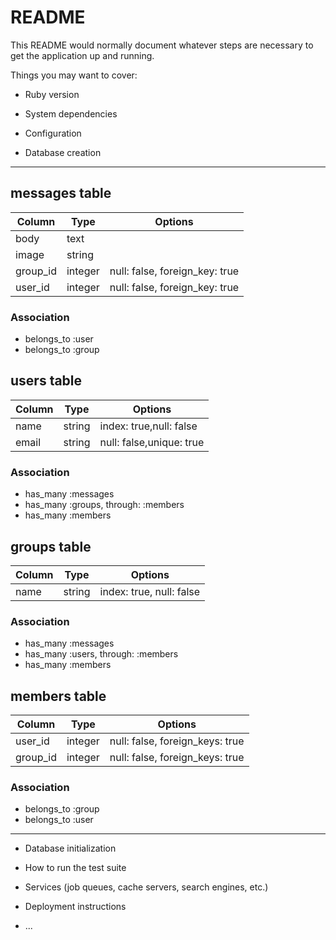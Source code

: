 # README

This README would normally document whatever steps are necessary to get the
application up and running.

Things you may want to cover:

* Ruby version

* System dependencies

* Configuration

* Database creation

-----------------------------------------------------------------

## messages table

|Column|Type|Options|
|------|----|-------|
|body|text| |
|image|string| |
|group_id|integer|null: false, foreign_key: true|
|user_id|integer|null: false, foreign_key: true|

### Association
- belongs_to :user
- belongs_to :group

## users table

|Column|Type|Options|
|------|----|-------|
|name|string|index: true,null: false|
|email|string|null: false,unique: true|

### Association
- has_many :messages
- has_many :groups, through: :members
- has_many :members

## groups table

|Column|Type|Options|
|------|----|-------|
|name|string|index: true, null: false|

### Association
- has_many :messages
- has_many :users, through: :members
- has_many :members

## members table

|Column|Type|Options|
|------|----|-------|
|user_id|integer|null: false, foreign_keys: true|
|group_id|integer|null: false, foreign_keys: true|

### Association
- belongs_to :group
- belongs_to :user

-----------------------------------------------------------------
* Database initialization

* How to run the test suite

* Services (job queues, cache servers, search engines, etc.)

* Deployment instructions

* ...
